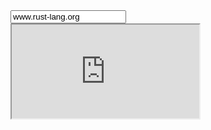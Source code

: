 <div id="rust-lang-org" >
    <div class="address-bar-container">
        <div class="address-bar">
            <i class="fa fa-lock"></i>
            <input value="www.rust-lang.org">
            <i class="fa fa-star-o"></i>
        </div>
    </div>
    <iframe src="http://127.0.0.1:7878">
    </iframe>
</div>
